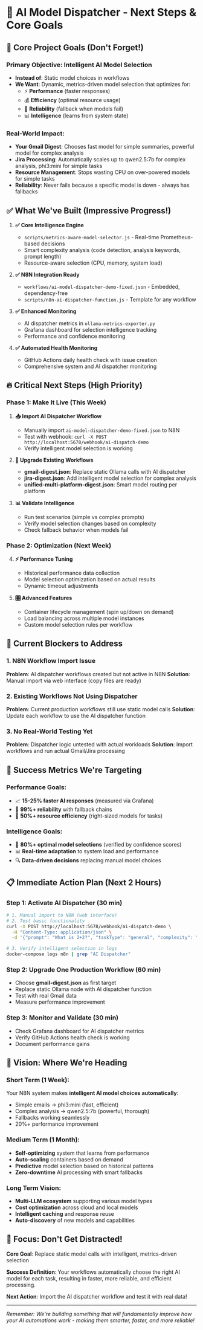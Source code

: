 # 🚀 AI Model Dispatcher - Next Steps & Core Goals

## 🎯 **Core Project Goals** (Don't Forget!)

### **Primary Objective**: Intelligent AI Model Selection
- **Instead of**: Static model choices in workflows 
- **We Want**: Dynamic, metrics-driven model selection that optimizes for:
  - ⚡ **Performance** (faster responses)
  - 💰 **Efficiency** (optimal resource usage)  
  - 🔧 **Reliability** (fallback when models fail)
  - 📊 **Intelligence** (learns from system state)

### **Real-World Impact**:
- **Your Gmail Digest**: Chooses fast model for simple summaries, powerful model for complex analysis
- **Jira Processing**: Automatically scales up to qwen2.5:7b for complex analysis, phi3:mini for simple tasks
- **Resource Management**: Stops wasting CPU on over-powered models for simple tasks
- **Reliability**: Never fails because a specific model is down - always has fallbacks

## ✅ **What We've Built** (Impressive Progress!)

1. **✅ Core Intelligence Engine** 
   - `scripts/metrics-aware-model-selector.js` - Real-time Prometheus-based decisions
   - Smart complexity analysis (code detection, analysis keywords, prompt length)
   - Resource-aware selection (CPU, memory, system load)

2. **✅ N8N Integration Ready**
   - `workflows/ai-model-dispatcher-demo-fixed.json` - Embedded, dependency-free
   - `scripts/n8n-ai-dispatcher-function.js` - Template for any workflow

3. **✅ Enhanced Monitoring**
   - AI dispatcher metrics in `ollama-metrics-exporter.py`
   - Grafana dashboard for selection intelligence tracking
   - Performance and confidence monitoring

4. **✅ Automated Health Monitoring**
   - GitHub Actions daily health check with issue creation
   - Comprehensive system and AI dispatcher monitoring

## 🔥 **Critical Next Steps** (High Priority)

### **Phase 1: Make It Live (This Week)**

1. **📥 Import AI Dispatcher Workflow**
   - Manually import `ai-model-dispatcher-demo-fixed.json` to N8N
   - Test with webhook: `curl -X POST http://localhost:5678/webhook/ai-dispatch-demo`
   - Verify intelligent model selection is working

2. **🔧 Upgrade Existing Workflows** 
   - **gmail-digest.json**: Replace static Ollama calls with AI dispatcher
   - **jira-digest.json**: Add intelligent model selection for complex analysis
   - **unified-multi-platform-digest.json**: Smart model routing per platform

3. **📊 Validate Intelligence**
   - Run test scenarios (simple vs complex prompts)
   - Verify model selection changes based on complexity
   - Check fallback behavior when models fail

### **Phase 2: Optimization (Next Week)**

4. **⚡ Performance Tuning**
   - Historical performance data collection
   - Model selection optimization based on actual results
   - Dynamic timeout adjustments

5. **🎛️ Advanced Features**
   - Container lifecycle management (spin up/down on demand)
   - Load balancing across multiple model instances
   - Custom model selection rules per workflow

## 🚨 **Current Blockers to Address**

### **1. N8N Workflow Import Issue**
**Problem**: AI dispatcher workflows created but not active in N8N
**Solution**: Manual import via web interface (copy files are ready)

### **2. Existing Workflows Not Using Dispatcher**
**Problem**: Current production workflows still use static model calls
**Solution**: Update each workflow to use the AI dispatcher function

### **3. No Real-World Testing Yet**
**Problem**: Dispatcher logic untested with actual workloads
**Solution**: Import workflows and run actual Gmail/Jira processing

## 🎯 **Success Metrics We're Targeting**

### **Performance Goals**:
- 📈 **15-25% faster AI responses** (measured via Grafana)
- 🔄 **99%+ reliability** with fallback chains
- 💾 **50%+ resource efficiency** (right-sized models for tasks)

### **Intelligence Goals**:
- 🧠 **80%+ optimal model selections** (verified by confidence scores)
- 📊 **Real-time adaptation** to system load and performance
- 🔍 **Data-driven decisions** replacing manual model choices

## 📋 **Immediate Action Plan** (Next 2 Hours)

### **Step 1: Activate AI Dispatcher (30 min)**
```bash
# 1. Manual import to N8N (web interface)
# 2. Test basic functionality
curl -X POST http://localhost:5678/webhook/ai-dispatch-demo \
  -H "Content-Type: application/json" \
  -d '{"prompt": "What is 2+2?", "taskType": "general", "complexity": "low"}'

# 3. Verify intelligent selection in logs
docker-compose logs n8n | grep "AI Dispatcher"
```

### **Step 2: Upgrade One Production Workflow (60 min)**
- Choose **gmail-digest.json** as first target
- Replace static Ollama node with AI dispatcher function
- Test with real Gmail data
- Measure performance improvement

### **Step 3: Monitor and Validate (30 min)**
- Check Grafana dashboard for AI dispatcher metrics
- Verify GitHub Actions health check is working
- Document performance gains

## 🔮 **Vision: Where We're Heading**

### **Short Term (1 Week)**:
Your N8N system makes **intelligent AI model choices automatically**:
- Simple emails → phi3:mini (fast, efficient)
- Complex analysis → qwen2.5:7b (powerful, thorough)  
- Fallbacks working seamlessly
- 20%+ performance improvement

### **Medium Term (1 Month)**:
- **Self-optimizing** system that learns from performance
- **Auto-scaling** containers based on demand
- **Predictive** model selection based on historical patterns
- **Zero-downtime** AI processing with smart fallbacks

### **Long Term Vision**:
- **Multi-LLM ecosystem** supporting various model types
- **Cost optimization** across cloud and local models
- **Intelligent caching** and response reuse
- **Auto-discovery** of new models and capabilities

## 🎯 **Focus: Don't Get Distracted!**

**Core Goal**: Replace static model calls with intelligent, metrics-driven selection

**Success Definition**: Your workflows automatically choose the right AI model for each task, resulting in faster, more reliable, and efficient processing.

**Next Action**: Import the AI dispatcher workflow and test it with real data!

---

*Remember: We're building something that will fundamentally improve how your AI automations work - making them smarter, faster, and more reliable!*